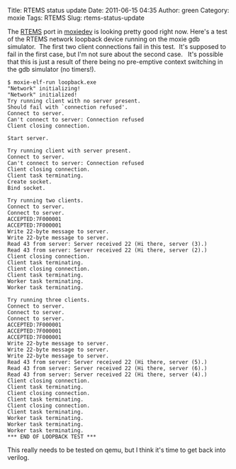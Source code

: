 Title: RTEMS status update
Date: 2011-06-15 04:35
Author: green
Category: moxie
Tags: RTEMS
Slug: rtems-status-update

The [RTEMS][] port in [moxiedev][] is looking pretty good right now.
Here's a test of the RTEMS network loopback device running on the moxie
gdb simulator.  The first two client connections fail in this test. 
It's supposed to fail in the first case, but I'm not sure about the
second case.   It's possible that this is just a result of there being
no pre-emptive context switching in the gdb simulator (no timers!).

    $ moxie-elf-run loopback.exe
    "Network" initializing!
    "Network" initialized!
    Try running client with no server present.
    Should fail with `connection refused'.
    Connect to server.
    Can't connect to server: Connection refused
    Client closing connection.

    Start server.

    Try running client with server present.
    Connect to server.
    Can't connect to server: Connection refused
    Client closing connection.
    Client task terminating.
    Create socket.
    Bind socket.

    Try running two clients.
    Connect to server.
    Connect to server.
    ACCEPTED:7F000001
    ACCEPTED:7F000001
    Write 22-byte message to server.
    Write 22-byte message to server.
    Read 43 from server: Server received 22 (Hi there, server (3).)
    Read 43 from server: Server received 22 (Hi there, server (2).)
    Client closing connection.
    Client task terminating.
    Client closing connection.
    Client task terminating.
    Worker task terminating.
    Worker task terminating.

    Try running three clients.
    Connect to server.
    Connect to server.
    Connect to server.
    ACCEPTED:7F000001
    ACCEPTED:7F000001
    ACCEPTED:7F000001
    Write 22-byte message to server.
    Write 22-byte message to server.
    Write 22-byte message to server.
    Read 43 from server: Server received 22 (Hi there, server (5).)
    Read 43 from server: Server received 22 (Hi there, server (6).)
    Read 43 from server: Server received 22 (Hi there, server (4).)
    Client closing connection.
    Client task terminating.
    Client closing connection.
    Client task terminating.
    Client closing connection.
    Client task terminating.
    Worker task terminating.
    Worker task terminating.
    Worker task terminating.
    *** END OF LOOPBACK TEST ***

This really needs to be tested on qemu, but I think it's time to get
back into verilog.

  [RTEMS]: http://www.rtems.com
  [moxiedev]: http://www.moxielogic.org/wiki/index.php?title=MoxieDev
